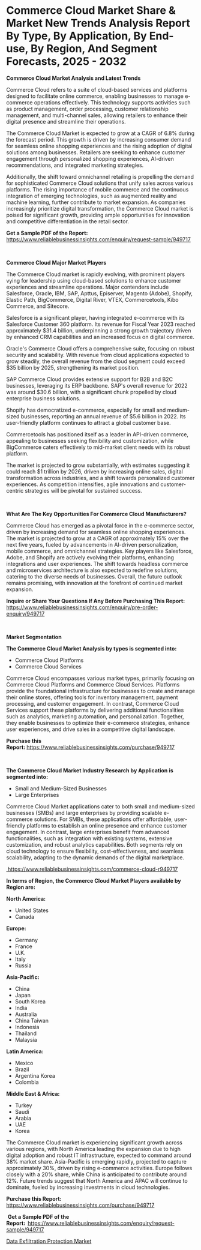 <p><h1>Commerce Cloud Market Share & Market New Trends Analysis Report By Type, By Application, By End-use, By Region, And Segment Forecasts, 2025 - 2032</h1></p><p><strong>Commerce Cloud Market Analysis and Latest Trends</strong></p>
<p><p>Commerce Cloud refers to a suite of cloud-based services and platforms designed to facilitate online commerce, enabling businesses to manage e-commerce operations effectively. This technology supports activities such as product management, order processing, customer relationship management, and multi-channel sales, allowing retailers to enhance their digital presence and streamline their operations.</p><p>The Commerce Cloud Market is expected to grow at a CAGR of 6.8% during the forecast period. This growth is driven by increasing consumer demand for seamless online shopping experiences and the rising adoption of digital solutions among businesses. Retailers are seeking to enhance customer engagement through personalized shopping experiences, AI-driven recommendations, and integrated marketing strategies.</p><p>Additionally, the shift toward omnichannel retailing is propelling the demand for sophisticated Commerce Cloud solutions that unify sales across various platforms. The rising importance of mobile commerce and the continuous integration of emerging technologies, such as augmented reality and machine learning, further contribute to market expansion. As companies increasingly prioritize digital transformation, the Commerce Cloud market is poised for significant growth, providing ample opportunities for innovation and competitive differentiation in the retail sector.</p></p>
<p><strong>Get a Sample PDF of the Report:&nbsp;</strong> <a href="https://www.reliablebusinessinsights.com/enquiry/request-sample/949717?utm_campaign=3134&utm_medium=2&utm_source=Github&utm_content=ia&utm_term=06032025&utm_id=commerce-cloud">https://www.reliablebusinessinsights.com/enquiry/request-sample/949717</a></p>
<p>&nbsp;</p>
<p><strong>Commerce Cloud Major Market Players</strong></p>
<p><p>The Commerce Cloud market is rapidly evolving, with prominent players vying for leadership using cloud-based solutions to enhance customer experiences and streamline operations. Major contenders include Salesforce, Oracle, IBM, SAP, Apttus, Episerver, Magento (Adobe), Shopify, Elastic Path, BigCommerce, Digital River, VTEX, Commercetools, Kibo Commerce, and Sitecore.</p><p>Salesforce is a significant player, having integrated e-commerce with its Salesforce Customer 360 platform. Its revenue for Fiscal Year 2023 reached approximately $31.4 billion, underpinning a strong growth trajectory driven by enhanced CRM capabilities and an increased focus on digital commerce.</p><p>Oracle's Commerce Cloud offers a comprehensive suite, focusing on robust security and scalability. With revenue from cloud applications expected to grow steadily, the overall revenue from the cloud segment could exceed $35 billion by 2025, strengthening its market position.</p><p>SAP Commerce Cloud provides extensive support for B2B and B2C businesses, leveraging its ERP backbone. SAP's overall revenue for 2022 was around $30.6 billion, with a significant chunk propelled by cloud enterprise business solutions.</p><p>Shopify has democratized e-commerce, especially for small and medium-sized businesses, reporting an annual revenue of $5.6 billion in 2022. Its user-friendly platform continues to attract a global customer base.</p><p>Commercetools has positioned itself as a leader in API-driven commerce, appealing to businesses seeking flexibility and customization, while BigCommerce caters effectively to mid-market client needs with its robust platform.</p><p>The market is projected to grow substantially, with estimates suggesting it could reach $1 trillion by 2026, driven by increasing online sales, digital transformation across industries, and a shift towards personalized customer experiences. As competition intensifies, agile innovations and customer-centric strategies will be pivotal for sustained success.</p></p>
<p>&nbsp;</p>
<p><strong>What Are The Key Opportunities For Commerce Cloud Manufacturers?</strong></p>
<p><p>Commerce Cloud has emerged as a pivotal force in the e-commerce sector, driven by increasing demand for seamless online shopping experiences. The market is projected to grow at a CAGR of approximately 15% over the next five years, fueled by advancements in AI-driven personalization, mobile commerce, and omnichannel strategies. Key players like Salesforce, Adobe, and Shopify are actively evolving their platforms, enhancing integrations and user experiences. The shift towards headless commerce and microservices architecture is also expected to redefine solutions, catering to the diverse needs of businesses. Overall, the future outlook remains promising, with innovation at the forefront of continued market expansion.</p></p>
<p><strong>Inquire or Share Your Questions If Any Before Purchasing This Report:</strong> <a href="https://www.reliablebusinessinsights.com/enquiry/pre-order-enquiry/949717?utm_campaign=3134&utm_medium=2&utm_source=Github&utm_content=ia&utm_term=06032025&utm_id=commerce-cloud">https://www.reliablebusinessinsights.com/enquiry/pre-order-enquiry/949717</a></p>
<p>&nbsp;</p>
<p><strong>Market Segmentation</strong></p>
<p><strong>The Commerce Cloud Market Analysis by types is segmented into:</strong></p>
<p><ul><li>Commerce Cloud Platforms</li><li>Commerce Cloud Services</li></ul></p>
<p><p>Commerce Cloud encompasses various market types, primarily focusing on Commerce Cloud Platforms and Commerce Cloud Services. Platforms provide the foundational infrastructure for businesses to create and manage their online stores, offering tools for inventory management, payment processing, and customer engagement. In contrast, Commerce Cloud Services support these platforms by delivering additional functionalities such as analytics, marketing automation, and personalization. Together, they enable businesses to optimize their e-commerce strategies, enhance user experiences, and drive sales in a competitive digital landscape.</p></p>
<p><strong>Purchase this Report:&nbsp;</strong><a href="https://www.reliablebusinessinsights.com/purchase/949717?utm_campaign=3134&utm_medium=2&utm_source=Github&utm_content=ia&utm_term=06032025&utm_id=commerce-cloud">https://www.reliablebusinessinsights.com/purchase/949717</a></p>
<p>&nbsp;</p>
<p><strong>The Commerce Cloud Market Industry Research by Application is segmented into:</strong></p>
<p><ul><li>Small and Medium-Sized Businesses</li><li>Large Enterprises</li></ul></p>
<p><p>Commerce Cloud Market applications cater to both small and medium-sized businesses (SMBs) and large enterprises by providing scalable e-commerce solutions. For SMBs, these applications offer affordable, user-friendly platforms to establish an online presence and enhance customer engagement. In contrast, large enterprises benefit from advanced functionalities, such as integration with existing systems, extensive customization, and robust analytics capabilities. Both segments rely on cloud technology to ensure flexibility, cost-effectiveness, and seamless scalability, adapting to the dynamic demands of the digital marketplace.</p></p>
<p><a href="https://www.reliablebusinessinsights.com/commerce-cloud-r949717?utm_campaign=3134&utm_medium=2&utm_source=Github&utm_content=ia&utm_term=06032025&utm_id=commerce-cloud">&nbsp;https://www.reliablebusinessinsights.com/commerce-cloud-r949717</a></p>
<p><strong>In terms of Region, the Commerce Cloud Market Players available by Region are:</strong></p>
<p>
    <p> <strong> North America: </strong>
        <ul>
            <li>United States</li>
            <li>Canada</li>
        </ul>
        </p> 
    <p> <strong> Europe: </strong>
        <ul>
            <li>Germany</li>
            <li>France</li>
            <li>U.K.</li>
            <li>Italy</li>
            <li>Russia</li>
        </ul>
        </p> 
    <p> <strong> Asia-Pacific: </strong>
        <ul>
            <li>China</li>
            <li>Japan</li>
            <li>South Korea</li>
            <li>India</li>
            <li>Australia</li>
            <li>China Taiwan</li>
            <li>Indonesia</li>
            <li>Thailand</li>
            <li>Malaysia</li>
        </ul>
        </p> 
    <p> <strong> Latin America: </strong>
        <ul>
            <li>Mexico</li>
            <li>Brazil</li>
            <li>Argentina Korea</li>
            <li>Colombia</li>
        </ul>
        </p> 
    <p> <strong> Middle East & Africa: </strong>
        <ul>
            <li>Turkey</li>
            <li>Saudi</li>
            <li>Arabia</li>
            <li>UAE</li>
            <li>Korea</li>
        </ul>
    </p>
    </p>
<p><p>The Commerce Cloud market is experiencing significant growth across various regions, with North America leading the expansion due to high digital adoption and robust IT infrastructure, expected to command around 38% market share. Asia-Pacific is emerging rapidly, projected to capture approximately 30%, driven by rising e-commerce activities. Europe follows closely with a 20% share, while China is anticipated to contribute around 12%. Future trends suggest that North America and APAC will continue to dominate, fueled by increasing investments in cloud technologies.</p></p>
<p><strong>Purchase this Report: </strong><a href="https://www.reliablebusinessinsights.com/purchase/949717?utm_campaign=3134&utm_medium=2&utm_source=Github&utm_content=ia&utm_term=06032025&utm_id=commerce-cloud">https://www.reliablebusinessinsights.com/purchase/949717</a></p>
<p>&nbsp;<strong>Get a Sample PDF of the Report:&nbsp;&nbsp;</strong><a href="https://www.reliablebusinessinsights.com/enquiry/request-sample/949717?utm_campaign=3134&utm_medium=2&utm_source=Github&utm_content=ia&utm_term=06032025&utm_id=commerce-cloud">https://www.reliablebusinessinsights.com/enquiry/request-sample/949717</a></p>
<p><strong></strong></p>
<p><p><a href="https://github.com/djarixneoza/Market-Research-Report-List-1/blob/main/data-exfiltration-protection-market.md?utm_campaign=3134&utm_medium=2&utm_source=Github&utm_content=ia&utm_term=06032025&utm_id=commerce-cloud">Data Exfiltration Protection Market</a></p></p>